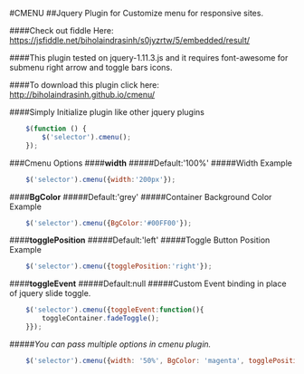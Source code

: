 #CMENU
##Jquery Plugin for Customize menu for responsive sites.

####Check out fiddle Here: https://jsfiddle.net/biholaindrasinh/s0jyzrtw/5/embedded/result/

####This plugin tested on jquery-1.11.3.js and it requires font-awesome for submenu right arrow and toggle bars icons.

####To download this plugin click here: http://biholaindrasinh.github.io/cmenu/

####Simply Initialize plugin like other jquery plugins

```javascript
    $(function () {
        $('selector').cmenu();
    });
```
###Cmenu Options
####**width**
#####Default:'100%'
#####Width Example
```javascript
    $('selector').cmenu({width:'200px'});
```
####**BgColor**
#####Default:'grey'
#####Container Background Color Example
```javascript
    $('selector').cmenu({BgColor:'#00FF00'});
```
####**togglePosition**
#####Default:'left'
#####Toggle Button Position Example
```javascript
    $('selector').cmenu({togglePosition:'right'});
```
####**toggleEvent**
#####Default:null
#####Custom Event binding in place of jquery slide toggle.
```javascript
    $('selector').cmenu({toggleEvent:function(){
        toggleContainer.fadeToggle();
    }});
```
#####*You can pass multiple options in cmenu plugin.*
```javascript
    $('selector').cmenu({width: '50%', BgColor: 'magenta', togglePosition: 'left'});
```
